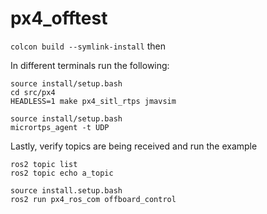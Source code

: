 # px4_offtest

`colcon build --symlink-install` then

In different terminals run the following:

```
source install/setup.bash
cd src/px4
HEADLESS=1 make px4_sitl_rtps jmavsim
```

```
source install/setup.bash
micrortps_agent -t UDP
```

Lastly, verify topics are being received and run the example

```
ros2 topic list
ros2 topic echo a_topic
```

```
source install.setup.bash
ros2 run px4_ros_com offboard_control
```
